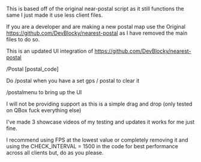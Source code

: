This is based off of the original near-postal script as it still functions the same I just made it use less client files. 

If you are a developer and are making a new postal map use the Original https://github.com/DevBlocky/nearest-postal as I have removed the main files to do so. 

This is an updated UI integration of https://github.com/DevBlocky/nearest-postal

/Postal [postal_code]

Do /postal when you have a set gps / postal to clear it

/postalmenu to bring up the UI 

I will not be providing support as this is a simple drag and drop (only tested on QBox fuck everything else) 

I've made 3 showcase videos of my testing and updates it works for me just fine.

I recommend using FPS at the lowest value or completely removing it and using the CHECK_INTERVAL = 1500 in the code for best performance across all clients but, do as you please.